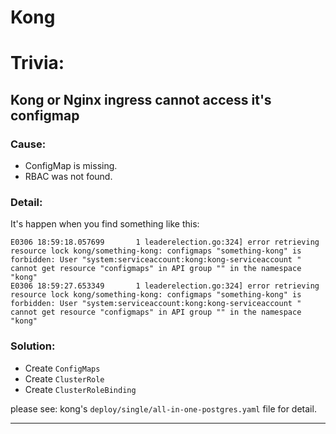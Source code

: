 # Kong

# Trivia:

## Kong or Nginx ingress cannot access it's configmap

### Cause:

- ConfigMap is missing.
- RBAC was not found.

### Detail:

It's happen when you find something like this:

```
E0306 18:59:18.057699       1 leaderelection.go:324] error retrieving resource lock kong/something-kong: configmaps "something-kong" is forbidden: User "system:serviceaccount:kong:kong-serviceaccount " cannot get resource "configmaps" in API group "" in the namespace "kong"
E0306 18:59:27.653349       1 leaderelection.go:324] error retrieving resource lock kong/something-kong: configmaps "something-kong" is forbidden: User "system:serviceaccount:kong:kong-serviceaccount " cannot get resource "configmaps" in API group "" in the namespace "kong"
```

### Solution:

- Create `ConfigMaps`
- Create `ClusterRole`
- Create `ClusterRoleBinding`

please see: kong's `deploy/single/all-in-one-postgres.yaml` file for detail.

---
